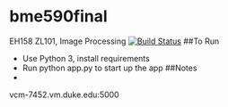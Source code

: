 # bme590final
EH158 ZL101, Image Processing
[![Build Status](https://travis-ci.org/zl101bme590final.svg?branch=master)](https://travis-ci.org/zl101/bme590final)
##To Run
+ Use Python 3, install requirements
+ Run python app.py to start up the app
##Notes
+
vcm-7452.vm.duke.edu:5000

